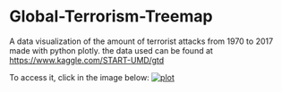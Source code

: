 # Global-Terrorism-Treemap
A data visualization of the amount of terrorist attacks from 1970 to 2017 made with python plotly. the data used can be found at https://www.kaggle.com/START-UMD/gtd

To access it, click in the image below:
[![plot](https://i.ibb.co/kGHPRfg/newplot-8.png)](https://rafaelportacio.github.io/Global-Terrorism-Treemap/)
